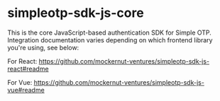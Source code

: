 # simpleotp-sdk-js-core

This is the core JavaScript-based authentication SDK for Simple OTP. Integration documentation varies depending on which frontend library you're using, see below:

For React: https://github.com/mockernut-ventures/simpleotp-sdk-js-react#readme

For Vue: https://github.com/mockernut-ventures/simpleotp-sdk-js-vue#readme
